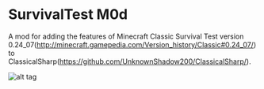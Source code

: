 # SurvivalTest M0d
A mod for adding the features of Minecraft Classic Survival Test version 0.24_07(http://minecraft.gamepedia.com/Version_history/Classic#0.24_07/) to ClassicalSharp(https://github.com/UnknownShadow200/ClassicalSharp/).

![alt tag](http://videoerror.x10.mx/uploads/screenshot_14-01-2017-15-23-03.png)
